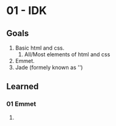 # 01 - IDK
## Goals
1. Basic html and css.
    1. All/Most elements of html and css
2. Emmet.
3. Jade (formely known as '')


## Learned
### 01 Emmet
1. 